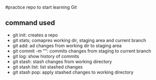 #practice repo to start learning Git

## command used
- git init: creates a repo
- git stats; comapres working dir, staging area and current branch
- git add: ad changes from working dir to staging area
- git commit -m "<message>": commits changes from staging to current branch
- git log: show history of commits
- git stash: stash changes from working directory
- git stash list: list stashed changes
- git stash pop: apply stashed changes to working directory

